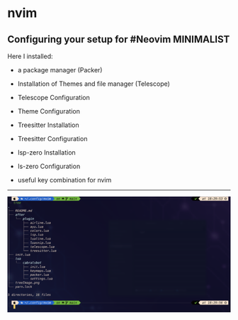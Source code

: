 # nvim

## Configuring your setup for #Neovim MINIMALIST

Here I installed:

-   a package manager (Packer)
-   Installation of Themes and file manager (Telescope)
-   Telescope Configuration
-   Theme Configuration
-   Treesitter Installation
-   Treesitter Configuration
-   lsp-zero Installation
-   ls-zero Configuration

-   useful key combination for nvim

<hr>

![Image do Tree](treeImage.png)
